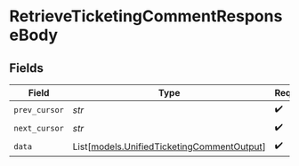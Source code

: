 # RetrieveTicketingCommentResponseBody


## Fields

| Field                                                                                    | Type                                                                                     | Required                                                                                 | Description                                                                              |
| ---------------------------------------------------------------------------------------- | ---------------------------------------------------------------------------------------- | ---------------------------------------------------------------------------------------- | ---------------------------------------------------------------------------------------- |
| `prev_cursor`                                                                            | *str*                                                                                    | :heavy_check_mark:                                                                       | N/A                                                                                      |
| `next_cursor`                                                                            | *str*                                                                                    | :heavy_check_mark:                                                                       | N/A                                                                                      |
| `data`                                                                                   | List[[models.UnifiedTicketingCommentOutput](../models/unifiedticketingcommentoutput.md)] | :heavy_check_mark:                                                                       | N/A                                                                                      |